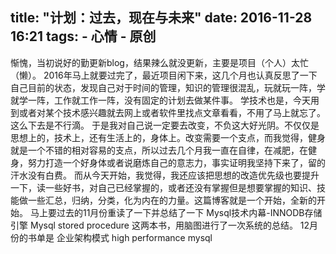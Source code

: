 title:  "计划：过去，现在与未来"
date: 2016-11-28 16:21
tags:
    - 心情
    - 原创
---

惭愧，当初说好的勤更新blog，结果辣么就没更新，主要是项目（个人）太忙（懒）。
2016年马上就要过完了，最近项目闲下来，这几个月也认真反思了一下自己目前的状态，发现自己对于时间的管理，知识的管理很混乱，玩就玩一阵，学就学一阵，工作就工作一阵，没有固定的计划去做某件事。 学技术也是，今天用到或者对某个技术感兴趣就去网上或者软件里找点文章看看，不用了马上就忘了。这么下去是不行滴。
于是我对自己说一定要去改变，不负这大好光阴。不仅仅是思想上的，技术上，还有生活上的，身体上。改变需要一个支点，而我觉得，健身就是一个不错的相对容易的支点，所以过去几个月我一直在自律，在减肥，在健身，努力打造一个好身体或者说磨炼自己的意志力，事实证明我坚持下来了，留的汗水没有白费。
而从今天开始，我觉得，我还应该把思想的改造优先级也要提升一下，读一些好书，对自己已经掌握的，或者还没有掌握但是想要掌握的知识、技能做一些汇总，归纳，分类，化为内在的力量。这篇博客就是一个开始，全新的开始。
马上要过去的11月份重读了一下并总结了一下
Mysql技术内幕-INNODB存储引擎
Mysql stored procedure
这两本书，用脑图进行了一次系统的总结。
12月份的书单是
企业架构模式
high performance mysql
